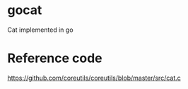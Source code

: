 # gocat
Cat implemented in go

# Reference code
https://github.com/coreutils/coreutils/blob/master/src/cat.c